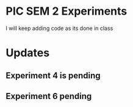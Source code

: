 # PIC SEM 2 Experiments

I will keep adding code as its done in class

# Updates
## Experiment 4 is pending
## Experiment 6 pending 
